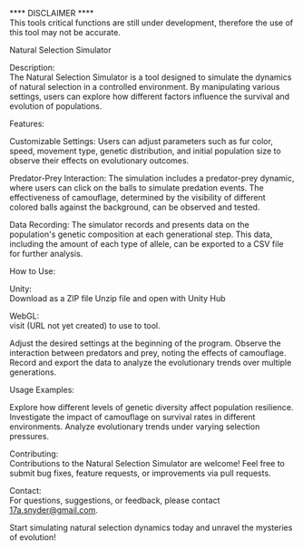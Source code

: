 
**** DISCLAIMER ****               
This tools critical functions are still under development, therefore the use of this tool may not be accurate.

Natural Selection Simulator

Description:                
The Natural Selection Simulator is a tool designed to simulate the dynamics of natural selection in a controlled environment. By manipulating various settings, users can explore how different factors influence the survival and evolution of populations.

Features:

Customizable Settings: Users can adjust parameters such as fur color, speed, movement type, genetic distribution, and initial population size to observe their effects on evolutionary outcomes.

Predator-Prey Interaction: The simulation includes a predator-prey dynamic, where users can click on the balls to simulate predation events. The effectiveness of camouflage, determined by the visibility of different colored balls against the background, can be observed and tested.

Data Recording: The simulator records and presents data on the population's genetic composition at each generational step. This data, including the amount of each type of allele, can be exported to a CSV file for further analysis.

How to Use:         

Unity:    
      Download as a ZIP file
      Unzip file and open with Unity Hub

WebGL:    
  visit (URL not yet created) to use to tool.
  
Adjust the desired settings at the beginning of the program.
Observe the interaction between predators and prey, noting the effects of camouflage.
Record and export the data to analyze the evolutionary trends over multiple generations.

Usage Examples:    

Explore how different levels of genetic diversity affect population resilience.
Investigate the impact of camouflage on survival rates in different environments.
Analyze evolutionary trends under varying selection pressures.

Contributing:    
Contributions to the Natural Selection Simulator are welcome! Feel free to submit bug fixes, feature requests, or improvements via pull requests.

Contact:    
For questions, suggestions, or feedback, please contact 17a.snyder@gmail.com.

Start simulating natural selection dynamics today and unravel the mysteries of evolution!




